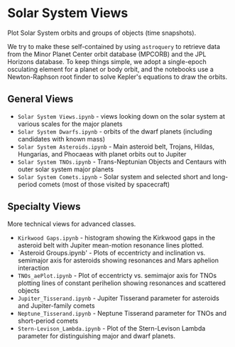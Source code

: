 # Solar System Views

Plot Solar System orbits and groups of objects (time snapshots).

We try to make these self-contained by using `astroquery` to retrieve data from the Minor Planet Center orbit database (MPCORB) and
the JPL Horizons database.  To keep things simple, we adopt a single-epoch osculating element for a planet or body orbit, and the
notebooks use a Newton-Raphson root finder to solve Kepler's equations to draw the orbits.

## General Views

 * `Solar System Views.ipynb` - views looking down on the solar system at various scales for the major planets
 * `Solar System Dwarfs.ipynb` - orbits of the dwarf planets (including candidates with known mass)
 * `Solar System Asteroids.ipynb` - Main asteroid belt, Trojans, Hildas, Hungarias, and Phocaeas with planet orbits out to Jupiter
 * `Solar System TNOs.ipynb` - Trans-Neptunian Objects and Centaurs with outer solar system major planets
 * `Solar System Comets.ipynb` - Solar system and selected short and long-period comets (most of those visited by spacecraft)

## Specialty Views

More technical views for advanced classes.

 * `Kirkwood Gaps.ipynb` - histogram showing the Kirkwood gaps in the asteroid belt with Jupiter mean-motion resonance lines plotted.
 * `Asteroid Groups.ipynb' - Plots of eccentricty and inclination vs. semimajor axis for asteroids showing resonances and Mars aphelion interaction
 * `TNOs_aePlot.ipynb` - Plot of eccentricty vs. semimajor axis for TNOs plotting lines of constant perihelion showing resonances and scattered objects
 * `Jupiter_Tisserand.ipynb` - Jupiter Tisserand parameter for asteroids and Jupiter-family comets
 * `Neptune_Tisserand.ipynb` - Neptune Tisserand parameter for TNOs and short-period comets
 * `Stern-Levison_Lambda.ipynb` - Plot of the Stern-Levison Lambda parameter for distinguishing major and dwarf planets.
